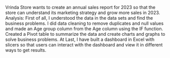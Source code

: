 Vrinda Store wants to create an annual sales report for 2023 so that the store can understand its marketing strategy and grow more sales in 2023.
Analysis:
First of all, I understood the data in the data sets and find the business problems.
I did data cleaning to remove duplicates and null values and made an Age group column from the Age column using the IF function.
Created a Pivot table to summarize the data and create charts and graphs to solve business problems.
At Last, I have built a dashboard in Excel with slicers so that users can interact with the dashboard and view it in different ways to get results.
